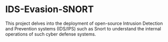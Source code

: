 # IDS-Evasion-SNORT
This project delves into the deployment of open-source Intrusion Detection and Prevention systems (IDS/IPS) such as Snort to understand the internal operations of such cyber defense systems.
